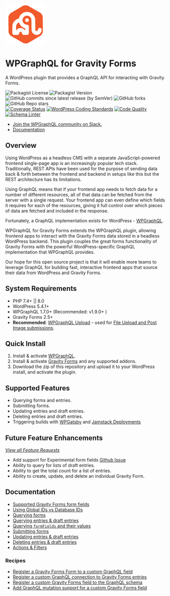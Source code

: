 ![alt text](./assets/icon-128x128.png "WPGraphQL for Gravity Forms Logo")
# WPGraphQL for Gravity Forms

A WordPress plugin that provides a GraphQL API for interacting with Gravity Forms.


![Packagist License](https://img.shields.io/packagist/l/harness-software/wp-graphql-gravity-forms?color=green) ![Packagist Version](https://img.shields.io/packagist/v/harness-software/wp-graphql-gravity-forms?label=stable) ![GitHub commits since latest release (by SemVer)](https://img.shields.io/github/commits-since/harness-software/wp-graphql-gravity-forms/v0.11.8) ![GitHub forks](https://img.shields.io/github/forks/harness-software/wp-graphql-gravity-forms?style=social) ![GitHub Repo stars](https://img.shields.io/github/stars/harness-software/wp-graphql-gravity-forms?style=social)<br />
[![Coverage Status](https://coveralls.io/repos/github/harness-software/wp-graphql-gravity-forms/badge.svg?branch=develop)](https://coveralls.io/github/harness-software/wp-graphql-gravity-forms?branch=develop) [![WordPress Coding Standards](https://github.com/harness-software/wp-graphql-gravity-forms/actions/workflows/code-standard.yml/badge.svg)](https://github.com/harness-software/wp-graphql-gravity-forms/actions/workflows/code-standard.yml) [![Code Quality](https://github.com/harness-software/wp-graphql-gravity-forms/actions/workflows/code-quality.yml/badge.svg)](https://github.com/harness-software/wp-graphql-gravity-forms/actions/workflows/code-quality.yml) [![Schema Linter](https://github.com/harness-software/wp-graphql-gravity-forms/actions/workflows/schema-linter.yml/badge.svg)](https://github.com/harness-software/wp-graphql-gravity-forms/actions/workflows/schema-linter.yml) 

* [Join the WPGraphQL community on Slack.](https://join.slack.com/t/wp-graphql/shared_invite/zt-3vloo60z-PpJV2PFIwEathWDOxCTTLA)
* [Documentation](#documentation)

## Overview

Using WordPress as a headless CMS with a separate JavaScript-powered frontend single-page app is an increasingly popular tech stack. Traditionally, REST APIs have been used for the purpose of sending data back & forth between the frontend and backend in setups like this but the REST architecture has its limitations.

Using GraphQL means that if your frontend app needs to fetch data for a number of different resources, all of that data can be fetched from the server with a single request. Your frontend app can even define which fields it requires for each of the resources, giving it full control over which pieces of data are fetched and included in the response.

Fortunately, a GraphQL implementation exists for WordPress - [WPGraphQL](https://www.wpgraphql.com/).

WPGraphQL for Gravity Forms extends the WPGraphQL plugin, allowing frontend apps to interact with the Gravity Forms data stored in a headless WordPress backend. This plugin couples the great forms functionality of Gravity Forms with the powerful WordPress-specific GraphQL implementation that WPGraphQL provides.

Our hope for this open source project is that it will enable more teams to leverage GraphQL for building fast, interactive frontend apps that source their data from WordPress and Gravity Forms.

## System Requirements

* PHP 7.4+ || 8.0
* WordPress 5.4.1+
* WPGraphQL 1.7.0+ (Recommended: v1.9.0+ )
* Gravity Forms 2.5+
* **Recommended**: [WPGraphQL Upload](https://github.com/dre1080/wp-graphql-upload) - used for [File Upload and Post Image submissions](docs/submitting-forms.md).

## Quick Install

1. Install & activate [WPGraphQL](https://www.wpgraphql.com/).
2. Install & activate [Gravity Forms](https://www.gravityforms.com/) and any supported addons.
3. Download the zip of this repository and upload it to your WordPress install, and activate the plugin.

## Supported Features

* Querying forms and entries.
* Submitting forms.
* Updating entries and draft entries.
* Deleting entries and draft entries.
* Triggering builds with [WPGatsby](https://wordpress.org/plugins/wp-gatsby/) and [Jamstack Deployments](https://wordpress.org/plugins/wp-jamstack-deployments/)

## Future Feature Enhancements

[_View all Feature Requests_](https://github.com/harness-software/wp-graphql-gravity-forms/issues?q=is%3Aopen+is%3Aissue+label%3A%22type%3A+enhancement+%E2%9A%A1%22%2C%22type%3A+feature+%F0%9F%A6%8B%22%2C%22type%3A+idea+%F0%9F%92%A1%22)

* Add support for Experimental form fields [Github Issue](https://github.com/harness-software/wp-graphql-gravity-forms/issues/195)
* Ability to query for lists of draft entries.
* Ability to get the total count for a list of entries.
* Ability to create, update, and delete an individual Gravity Form.

## Documentation

* [Supported Gravity Forms form fields](docs/form-field-support.md)
* [Using Global IDs vs Database IDs](docs/using-global-ids.md)
* [Querying forms](docs/querying-forms.md)
* [Querying entries & draft entries](docs/querying-entries.md)
* [Querying `formFields` and their values](docs/querying-formfields.md)
* [Submitting forms](docs/submitting-forms.md)
* [Updating entries & draft entries](docs/updating-entries.md)
* [Deleting entries & draft entries](docs/deleting-entries.md)
* [Actions & Filters](docs/actions-and-filters.md)

### Recipes

* [Register a Gravity Forms Form to a custom GraphQL field](docs/recipes/register-form-to-custom-field.md)
* [Register a custom GraphQL connection to Gravity Forms entries](docs/recipes/register-custom-entries-connection.md)
* [Register a custom Gravity Forms field to the GraphQL schema](docs/recipes/register-custom-form-field.md)
* [Add GraphQL mutation support for a custom Gravity Forms field](docs/recipes/register-custom-field-value-inputs.md) 
